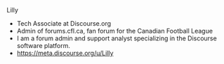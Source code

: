 Lilly 
- Tech Associate at Discourse.org
- Admin of forums.cfl.ca, fan forum for the Canadian Football League
- I am a forum admin and support analyst specializing in the Discourse software platform.
- https://meta.discourse.org/u/Lilly

<!---
Lillinator/Lillinator is a ✨ special ✨ repository because its `README.md` (this file) appears on your GitHub profile.
You can click the Preview link to take a look at your changes.
--->
